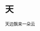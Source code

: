# 天
<html >
<head>
<meta http-equiv="Content-Type" content="text/html; charset=utf8" />


</head>
<body>
天边飘来一朵云
</body>
</html>
